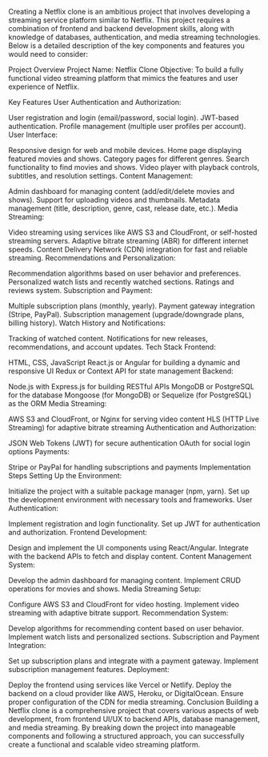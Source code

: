 Creating a Netflix clone is an ambitious project that involves developing a streaming service platform similar to Netflix. This project requires a combination of frontend and backend development skills, along with knowledge of databases, authentication, and media streaming technologies. Below is a detailed description of the key components and features you would need to consider:

Project Overview
Project Name: Netflix Clone
Objective: To build a fully functional video streaming platform that mimics the features and user experience of Netflix.

Key Features
User Authentication and Authorization:

User registration and login (email/password, social login).
JWT-based authentication.
Profile management (multiple user profiles per account).
User Interface:

Responsive design for web and mobile devices.
Home page displaying featured movies and shows.
Category pages for different genres.
Search functionality to find movies and shows.
Video player with playback controls, subtitles, and resolution settings.
Content Management:

Admin dashboard for managing content (add/edit/delete movies and shows).
Support for uploading videos and thumbnails.
Metadata management (title, description, genre, cast, release date, etc.).
Media Streaming:

Video streaming using services like AWS S3 and CloudFront, or self-hosted streaming servers.
Adaptive bitrate streaming (ABR) for different internet speeds.
Content Delivery Network (CDN) integration for fast and reliable streaming.
Recommendations and Personalization:

Recommendation algorithms based on user behavior and preferences.
Personalized watch lists and recently watched sections.
Ratings and reviews system.
Subscription and Payment:

Multiple subscription plans (monthly, yearly).
Payment gateway integration (Stripe, PayPal).
Subscription management (upgrade/downgrade plans, billing history).
Watch History and Notifications:

Tracking of watched content.
Notifications for new releases, recommendations, and account updates.
Tech Stack
Frontend:

HTML, CSS, JavaScript
React.js or Angular for building a dynamic and responsive UI
Redux or Context API for state management
Backend:

Node.js with Express.js for building RESTful APIs
MongoDB or PostgreSQL for the database
Mongoose (for MongoDB) or Sequelize (for PostgreSQL) as the ORM
Media Streaming:

AWS S3 and CloudFront, or Nginx for serving video content
HLS (HTTP Live Streaming) for adaptive bitrate streaming
Authentication and Authorization:

JSON Web Tokens (JWT) for secure authentication
OAuth for social login options
Payments:

Stripe or PayPal for handling subscriptions and payments
Implementation Steps
Setting Up the Environment:

Initialize the project with a suitable package manager (npm, yarn).
Set up the development environment with necessary tools and frameworks.
User Authentication:

Implement registration and login functionality.
Set up JWT for authentication and authorization.
Frontend Development:

Design and implement the UI components using React/Angular.
Integrate with the backend APIs to fetch and display content.
Content Management System:

Develop the admin dashboard for managing content.
Implement CRUD operations for movies and shows.
Media Streaming Setup:

Configure AWS S3 and CloudFront for video hosting.
Implement video streaming with adaptive bitrate support.
Recommendation System:

Develop algorithms for recommending content based on user behavior.
Implement watch lists and personalized sections.
Subscription and Payment Integration:

Set up subscription plans and integrate with a payment gateway.
Implement subscription management features.
Deployment:

Deploy the frontend using services like Vercel or Netlify.
Deploy the backend on a cloud provider like AWS, Heroku, or DigitalOcean.
Ensure proper configuration of the CDN for media streaming.
Conclusion
Building a Netflix clone is a comprehensive project that covers various aspects of web development, from frontend UI/UX to backend APIs, database management, and media streaming. By breaking down the project into manageable components and following a structured approach, you can successfully create a functional and scalable video streaming platform.
